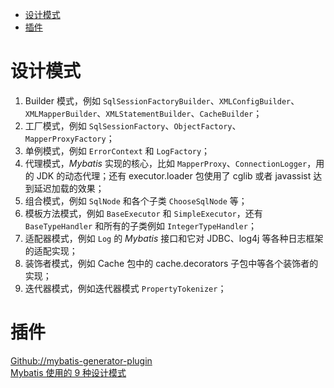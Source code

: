 <!-- TOC -->

- [设计模式](#设计模式)
- [插件](#插件)

<!-- /TOC -->

# 设计模式

1. Builder 模式，例如 `SqlSessionFactoryBuilder`、`XMLConfigBuilder`、`XMLMapperBuilder`、`XMLStatementBuilder`、`CacheBuilder`；
2. 工厂模式，例如 `SqlSessionFactory`、`ObjectFactory`、`MapperProxyFactory`；
3. 单例模式，例如 `ErrorContext` 和 `LogFactory`；
4. 代理模式，*Mybatis* 实现的核心，比如 `MapperProxy`、`ConnectionLogger`，用的 JDK 的动态代理；还有 executor.loader 包使用了 cglib 或者 javassist 达到延迟加载的效果；
5. 组合模式，例如 `SqlNode` 和各个子类 `ChooseSqlNode` 等；
6. 模板方法模式，例如 `BaseExecutor` 和 `SimpleExecutor`，还有 `BaseTypeHandler` 和所有的子类例如 `IntegerTypeHandler`；
7. 适配器模式，例如 `Log` 的 *Mybatis* 接口和它对 JDBC、log4j 等各种日志框架的适配实现；
8. 装饰者模式，例如 Cache 包中的 cache.decorators 子包中等各个装饰者的实现；
9. 迭代器模式，例如迭代器模式 `PropertyTokenizer`；

# 插件

[Github://mybatis-generator-plugin](https://github.com/itfsw/mybatis-generator-plugin)<br>
[Mybatis 使用的 9 种设计模式](https://mp.weixin.qq.com/s/1SJA08n5TxS7nTEds-Cu1g)<br>